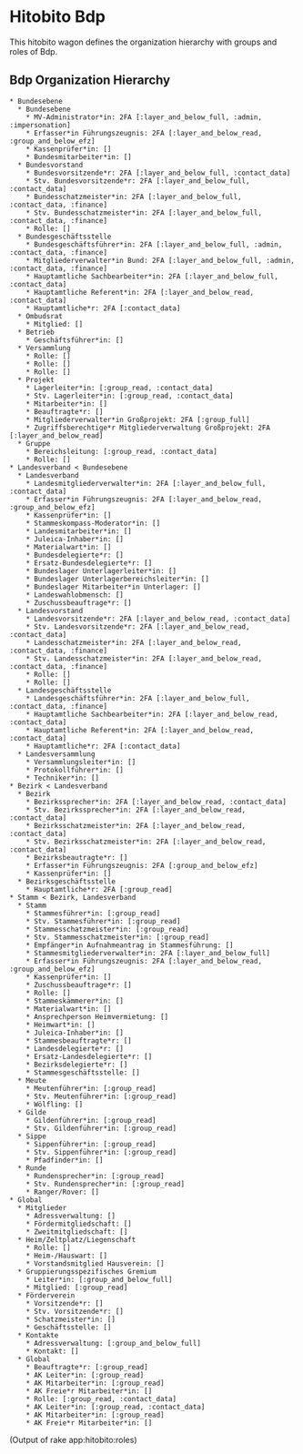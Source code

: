 # Hitobito Bdp

This hitobito wagon defines the organization hierarchy with groups and roles
of Bdp.


## Bdp Organization Hierarchy

<!-- roles:start -->
    * Bundesebene
      * Bundesebene
        * MV-Administrator*in: 2FA [:layer_and_below_full, :admin, :impersonation]
        * Erfasser*in Führungszeugnis: 2FA [:layer_and_below_read, :group_and_below_efz]
        * Kassenprüfer*in: []
        * Bundesmitarbeiter*in: []
      * Bundesvorstand
        * Bundesvorsitzende*r: 2FA [:layer_and_below_full, :contact_data]
        * Stv. Bundesvorsitzende*r: 2FA [:layer_and_below_full, :contact_data]
        * Bundesschatzmeister*in: 2FA [:layer_and_below_full, :contact_data, :finance]
        * Stv. Bundesschatzmeister*in: 2FA [:layer_and_below_full, :contact_data, :finance]
        * Rolle: []
      * Bundesgeschäftsstelle
        * Bundesgeschäftsführer*in: 2FA [:layer_and_below_full, :admin, :contact_data, :finance]
        * Mitgliederverwalter*in Bund: 2FA [:layer_and_below_full, :admin, :contact_data, :finance]
        * Hauptamtliche Sachbearbeiter*in: 2FA [:layer_and_below_full, :contact_data]
        * Hauptamtliche Referent*in: 2FA [:layer_and_below_read, :contact_data]
        * Hauptamtliche*r: 2FA [:contact_data]
      * Ombudsrat
        * Mitglied: []
      * Betrieb
        * Geschäftsführer*in: []
      * Versammlung
        * Rolle: []
        * Rolle: []
        * Rolle: []
      * Projekt
        * Lagerleiter*in: [:group_read, :contact_data]
        * Stv. Lagerleiter*in: [:group_read, :contact_data]
        * Mitarbeiter*in: []
        * Beauftragte*r: []
        * Mitgliederverwalter*in Großprojekt: 2FA [:group_full]
        * Zugriffsberechtige*r Mitgliederverwaltung Großprojekt: 2FA [:layer_and_below_read]
      * Gruppe
        * Bereichsleitung: [:group_read, :contact_data]
        * Rolle: []
    * Landesverband < Bundesebene
      * Landesverband
        * Landesmitgliederverwalter*in: 2FA [:layer_and_below_full, :contact_data]
        * Erfasser*in Führungszeugnis: 2FA [:layer_and_below_read, :group_and_below_efz]
        * Kassenprüfer*in: []
        * Stammeskompass-Moderator*in: []
        * Landesmitarbeiter*in: []
        * Juleica-Inhaber*in: []
        * Materialwart*in: []
        * Bundesdelegierte*r: []
        * Ersatz-Bundesdelegierte*r: []
        * Bundeslager Unterlagerleiter*in: []
        * Bundeslager Unterlagerbereichsleiter*in: []
        * Bundeslager Mitarbeiter*in Unterlager: []
        * Landeswahlobmensch: []
        * Zuschussbeauftrage*r: []
      * Landesvorstand
        * Landesvorsitzende*r: 2FA [:layer_and_below_read, :contact_data]
        * Stv. Landesvorsitzende*r: 2FA [:layer_and_below_read, :contact_data]
        * Landesschatzmeister*in: 2FA [:layer_and_below_read, :contact_data, :finance]
        * Stv. Landesschatzmeister*in: 2FA [:layer_and_below_read, :contact_data, :finance]
        * Rolle: []
        * Rolle: []
      * Landesgeschäftsstelle
        * Landesgeschäftsführer*in: 2FA [:layer_and_below_full, :contact_data, :finance]
        * Hauptamtliche Sachbearbeiter*in: 2FA [:layer_and_below_read, :contact_data]
        * Hauptamtliche Referent*in: 2FA [:layer_and_below_read, :contact_data]
        * Hauptamtliche*r: 2FA [:contact_data]
      * Landesversammlung
        * Versammlungsleiter*in: []
        * Protokollführer*in: []
        * Techniker*in: []
    * Bezirk < Landesverband
      * Bezirk
        * Bezirkssprecher*in: 2FA [:layer_and_below_read, :contact_data]
        * Stv. Bezirkssprecher*in: 2FA [:layer_and_below_read, :contact_data]
        * Bezirksschatzmeister*in: 2FA [:layer_and_below_read, :contact_data]
        * Stv. Bezirksschatzmeister*in: 2FA [:layer_and_below_read, :contact_data]
        * Bezirksbeautragte*r: []
        * Erfasser*in Führungszeugnis: 2FA [:group_and_below_efz]
        * Kassenprüfer*in: []
      * Bezirksgeschäftsstelle
        * Hauptamtliche*r: 2FA [:group_read]
    * Stamm < Bezirk, Landesverband
      * Stamm
        * Stammesführer*in: [:group_read]
        * Stv. Stammesführer*in: [:group_read]
        * Stammesschatzmeister*in: [:group_read]
        * Stv. Stammesschatzmeister*in: [:group_read]
        * Empfänger*in Aufnahmeantrag in Stammesführung: []
        * Stammesmitgliederverwalter*in: 2FA [:layer_and_below_full]
        * Erfasser*in Führungszeugnis: 2FA [:layer_and_below_read, :group_and_below_efz]
        * Kassenprüfer*in: []
        * Zuschussbeauftrage*r: []
        * Rolle: []
        * Stammeskämmerer*in: []
        * Materialwart*in: []
        * Ansprechperson Heimvermietung: []
        * Heimwart*in: []
        * Juleica-Inhaber*in: []
        * Stammesbeauftragte*r: []
        * Landesdelegierte*r: []
        * Ersatz-Landesdelegierte*r: []
        * Bezirksdelegierte*r: []
        * Stammesgeschäftsstelle: []
      * Meute
        * Meutenführer*in: [:group_read]
        * Stv. Meutenführer*in: [:group_read]
        * Wölfling: []
      * Gilde
        * Gildenführer*in: [:group_read]
        * Stv. Gildenführer*in: [:group_read]
      * Sippe
        * Sippenführer*in: [:group_read]
        * Stv. Sippenführer*in: [:group_read]
        * Pfadfinder*in: []
      * Runde
        * Rundensprecher*in: [:group_read]
        * Stv. Rundensprecher*in: [:group_read]
        * Ranger/Rover: []
    * Global
      * Mitglieder
        * Adressverwaltung: []
        * Fördermitgliedschaft: []
        * Zweitmitgliedschaft: []
      * Heim/Zeltplatz/Liegenschaft
        * Rolle: []
        * Heim-/Hauswart: []
        * Vorstandsmitglied Hausverein: []
      * Gruppierungsspezifisches Gremium
        * Leiter*in: [:group_and_below_full]
        * Mitglied: [:group_read]
      * Förderverein
        * Vorsitzende*r: []
        * Stv. Vorsitzende*r: []
        * Schatzmeister*in: []
        * Geschäftsstelle: []
      * Kontakte
        * Adressverwaltung: [:group_and_below_full]
        * Kontakt: []
      * Global
        * Beauftragte*r: [:group_read]
        * AK Leiter*in: [:group_read]
        * AK Mitarbeiter*in: [:group_read]
        * AK Freie*r Mitarbeiter*in: []
        * Rolle: [:group_read, :contact_data]
        * AK Leiter*in: [:group_read, :contact_data]
        * AK Mitarbeiter*in: [:group_read]
        * AK Freie*r Mitarbeiter*in: []

(Output of rake app:hitobito:roles)
<!-- roles:end -->